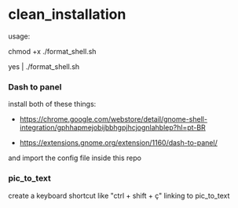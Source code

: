 # clean_installation

usage:

chmod +x ./format_shell.sh

yes | ./format_shell.sh


### Dash to panel

install both of these things: 

- https://chrome.google.com/webstore/detail/gnome-shell-integration/gphhapmejobijbbhgpjhcjognlahblep?hl=pt-BR

- https://extensions.gnome.org/extension/1160/dash-to-panel/

and import the config file inside this repo


### pic_to_text

create a keyboard shortcut like "ctrl + shift + ç" linking to pic_to_text
